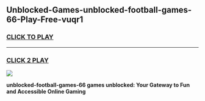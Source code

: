 
## Unblocked-Games-unblocked-football-games-66-Play-Free-vuqr1
<h3>
<a href="https://premium76.site?title=unblocked-football-games-66&ref=09A">CLICK TO PLAY</a></h3>
<hr>

<h3>
<a href="https://premium76.site?title=unblocked-football-games-66&ref=09A">CLICK 2 PLAY</a>
  
</h3>

<a href="https://premium76.site?title=unblocked-football-games-66&ref=09A"><img src="https://clearcache.store/games.png"></a>


**unblocked-football-games-66 games unblocked: Your Gateway to Fun and Accessible Online Gaming**
